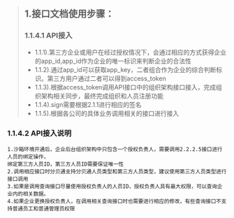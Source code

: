 > ## 1.接口文档使用步骤：
>
> ### 1.1.4.1 API接入
>
> * 1.1.1\).第三方企业或用户在经过授权情况下，会通过相应的方式获得企业的app\_id,app\_id作为企业的唯一标识来判断企业的合法性
> * 1.1.2\).通过app\_id可以获取app\_key，二者组合作为企业的综合判断标识。第三方用户通过二者可以得到access\_token
> * 1.1.3\).根据access_token调用API接口中的组织架构接口接入，完成组织架构相关同步，最终完成组织和人员注册功能
> * 1.1.4\).sign需要根据2.1.1进行相应的签名
> * 1.1.5\).根据各公司的具体业务调用相关的接口进行接入

### 1.1.4.2 API接入说明

```
1.沙箱环境开通后，企业后台组织架构中只包含一个授权负责人，需要调用2.2.2.5接口进行人员的绑定操作，
绑定第三方人员ID，第三方人员ID需要保证唯一性
2.调用相应接口时分贝通支持分贝通人员类型和第三方人员类型，建议使用第三方人员类型进行接口调用
3.如果是调用查询接口尽量使用授权负责人的人员ID，授权负责人具有最大权限，可以查询企业内的相关数据。
4.如果企业更换授权负责人，在调用相关查询接口时也需要进行相应的修改，有些查询接口不支持普通员工和普通管理员权限

```




